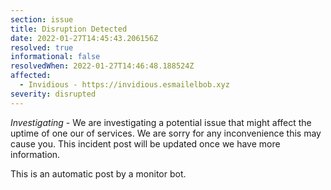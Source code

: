 ```yaml
---
section: issue
title: Disruption Detected
date: 2022-01-27T14:45:43.206156Z
resolved: true
informational: false
resolvedWhen: 2022-01-27T14:46:48.188524Z
affected:
  - Invidious - https://invidious.esmailelbob.xyz
severity: disrupted
---
```

*Investigating* - We are investigating a potential issue that might affect the uptime of one our of services. We are sorry for any inconvenience this may cause you. This incident post will be updated once we have more information.

This is an automatic post by a monitor bot.
        